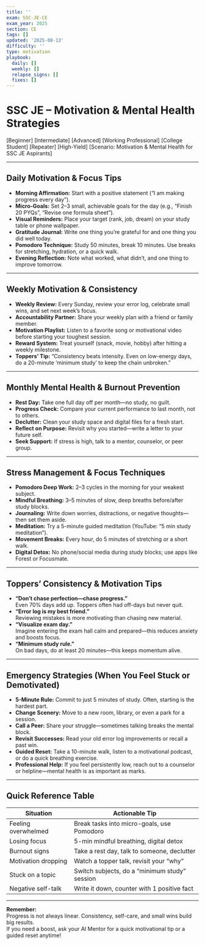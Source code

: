 ```yaml
---
title: ''
exam: SSC-JE-CE
exam_year: 2025
section: CE
tags: []
updated: '2025-08-13'
difficulty: ''
type: motivation
playbook:
  daily: []
  weekly: []
  relapse_signs: []
  fixes: []
---
```


# SSC JE – Motivation & Mental Health Strategies
[Beginner] [Intermediate] [Advanced] [Working Professional] [College Student] [Repeater] [High-Yield] [Scenario: Motivation & Mental Health for SSC JE Aspirants]

---

## Daily Motivation & Focus Tips

- **Morning Affirmation:** Start with a positive statement (“I am making progress every day”).
- **Micro-Goals:** Set 2–3 small, achievable goals for the day (e.g., “Finish 20 PYQs”, “Revise one formula sheet”).
- **Visual Reminders:** Place your target (rank, job, dream) on your study table or phone wallpaper.
- **Gratitude Journal:** Write one thing you’re grateful for and one thing you did well today.
- **Pomodoro Technique:** Study 50 minutes, break 10 minutes. Use breaks for stretching, hydration, or a quick walk.
- **Evening Reflection:** Note what worked, what didn’t, and one thing to improve tomorrow.

---

## Weekly Motivation & Consistency

- **Weekly Review:** Every Sunday, review your error log, celebrate small wins, and set next week’s focus.
- **Accountability Partner:** Share your weekly plan with a friend or family member.
- **Motivation Playlist:** Listen to a favorite song or motivational video before starting your toughest session.
- **Reward System:** Treat yourself (snack, movie, hobby) after hitting a weekly milestone.
- **Toppers’ Tip:** “Consistency beats intensity. Even on low-energy days, do a 20-minute ‘minimum study’ to keep the chain unbroken.”

---

## Monthly Mental Health & Burnout Prevention

- **Rest Day:** Take one full day off per month—no study, no guilt.
- **Progress Check:** Compare your current performance to last month, not to others.
- **Declutter:** Clean your study space and digital files for a fresh start.
- **Reflect on Purpose:** Revisit why you started—write a letter to your future self.
- **Seek Support:** If stress is high, talk to a mentor, counselor, or peer group.

---

## Stress Management & Focus Techniques

- **Pomodoro Deep Work:** 2–3 cycles in the morning for your weakest subject.
- **Mindful Breathing:** 3–5 minutes of slow, deep breaths before/after study blocks.
- **Journaling:** Write down worries, distractions, or negative thoughts—then set them aside.
- **Meditation:** Try a 5-minute guided meditation (YouTube: “5 min study meditation”).
- **Movement Breaks:** Every hour, do 5 minutes of stretching or a short walk.
- **Digital Detox:** No phone/social media during study blocks; use apps like Forest or Focusmate.

---

## Toppers’ Consistency & Motivation Tips

- **“Don’t chase perfection—chase progress.”**  
  Even 70% days add up. Toppers often had off-days but never quit.
- **“Error log is my best friend.”**  
  Reviewing mistakes is more motivating than chasing new material.
- **“Visualize exam day.”**  
  Imagine entering the exam hall calm and prepared—this reduces anxiety and boosts focus.
- **“Minimum study rule.”**  
  On bad days, do at least 20 minutes—this keeps momentum alive.

---

## Emergency Strategies (When You Feel Stuck or Demotivated)

- **5-Minute Rule:** Commit to just 5 minutes of study. Often, starting is the hardest part.
- **Change Scenery:** Move to a new room, library, or even a park for a session.
- **Call a Peer:** Share your struggle—sometimes talking breaks the mental block.
- **Revisit Successes:** Read your old error log improvements or recall a past win.
- **Guided Reset:** Take a 10-minute walk, listen to a motivational podcast, or do a quick breathing exercise.
- **Professional Help:** If you feel persistently low, reach out to a counselor or helpline—mental health is as important as marks.

---

## Quick Reference Table

| Situation                | Actionable Tip                                  |
|--------------------------|-------------------------------------------------|
| Feeling overwhelmed      | Break tasks into micro-goals, use Pomodoro      |
| Losing focus             | 5-min mindful breathing, digital detox          |
| Burnout signs            | Take a rest day, talk to someone, declutter     |
| Motivation dropping      | Watch a topper talk, revisit your “why”         |
| Stuck on a topic         | Switch subjects, do a “minimum study” session   |
| Negative self-talk       | Write it down, counter with 1 positive fact     |

---

**Remember:**  
Progress is not always linear. Consistency, self-care, and small wins build big results.  
If you need a boost, ask your AI Mentor for a quick motivational tip or a guided reset anytime!
